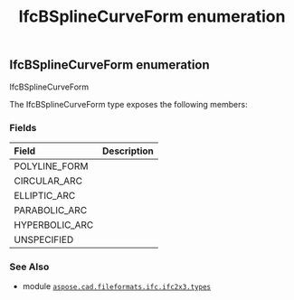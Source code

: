﻿---
title: IfcBSplineCurveForm enumeration
second_title: Aspose.CAD for Python via .NET API References
description: 
type: docs
weight: 1770
url: /python-net/aspose.cad.fileformats.ifc.ifc2x3.types/ifcbsplinecurveform/
is_root: false
---

## IfcBSplineCurveForm enumeration

IfcBSplineCurveForm



The IfcBSplineCurveForm type exposes the following members:

### Fields
| Field | Description |
| :- | :- |
| POLYLINE_FORM |  |
| CIRCULAR_ARC |  |
| ELLIPTIC_ARC |  |
| PARABOLIC_ARC |  |
| HYPERBOLIC_ARC |  |
| UNSPECIFIED |  |



### See Also
* module [`aspose.cad.fileformats.ifc.ifc2x3.types`](..)
